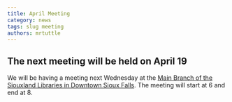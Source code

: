 ```yaml
---
title: April Meeting
category: news
tags: slug meeting
authors: mrtuttle
---
```


## The next meeting will be held on April 19

We will be having a meeting next Wednesday at the [Main Branch of the Siouxland Libraries in Downtown Sioux Falls](https://goo.gl/maps/37h2pdDkK9sFaSZx6).  The meeting will start at 6 and end at 8.
